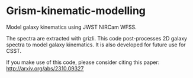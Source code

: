 # Grism-kinematic-modelling
Model galaxy kinematics using JWST NIRCam WFSS.

The spectra are extracted with grizli. This code post-processes 2D galaxy spectra to model galaxy kinematics. It is also developed for future use for CSST.

If you make use of this code, please consider citing this paper: http://arxiv.org/abs/2310.09327
